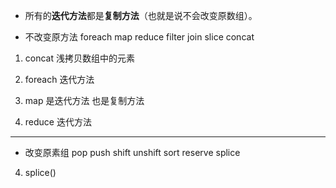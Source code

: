 * 所有的**迭代方法**都是**复制方法**（也就是说不会改变原数组）。

* 不改变原方法
foreach map reduce filter join slice concat
1. concat 
  浅拷贝数组中的元素

1. foreach
 迭代方法

2. map
 是迭代方法
 也是复制方法

3. reduce
 迭代方法

-----------
* 改变原素组
pop push shift unshift sort reserve splice 
4. splice()
